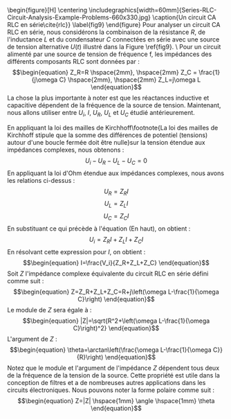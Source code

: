 \begin{figure}[H]
\centering
\includegraphics[width=60mm]{Series-RLC-Circuit-Analysis-Example-Problems-660x330.jpg}
\caption{Un circuit CA RLC en série\cite{rlc}}
\label{fig9}
\end{figure}
Pour analyser un circuit CA RLC en série, nous considérons la combinaison de la résistance $R$, de l'inductance $L$ et du condensateur $C$ connectées en série avec une source de tension alternative $U(t)$ illustré dans la Figure \ref{fig9}. 
\\
Pour un circuit alimenté par une source de tension de fréquence f, les impédances des différents composants RLC sont données par :
$$\begin{equation}
    Z_R=R \hspace{2mm}, \hspace{2mm}  Z_C = \frac{1}{j\omega C} \hspace{2mm}, \hspace{2mm} Z_L=j\omega L
\end{equation}$$
La chose la plus importante à noter est que les réactances inductive et capacitive dépendent de la fréquence de la source de tension. Maintenant, nous allons utiliser entre $U_i$, $I$, $U_R$, $U_L$ et $U_C$ étudié antérieurement. 
 


En appliquant la loi des mailles de Kirchhoff\footnote{La loi des mailles de Kirchhoff stipule que la somme des différences de potentiel (tensions) autour d'une boucle fermée doit être nulle}sur la tension étendue aux impédances complexes, nous obtenons :
$$\begin{equation}
    U_i-U_R-U_L-U_C=0
\end{equation}$$
En appliquant la loi d'Ohm étendue aux impédances complexes, nous avons les relations ci-dessus :
$$\begin{equation}
    U_R=Z_R I
\end{equation}$$
$$\begin{equation}
    U_L=Z_L I
\end{equation}$$
$$\begin{equation}
    U_C=Z_C I
\end{equation}$$
En substituant ce qui précède à l'équation (En haut), on obtient :
$$\begin{equation}
    U_i=Z_R I+Z_L I+Z_C I
\end{equation}$$
En résolvant cette expression pour $I$, on obtient :
$$\begin{equation}
    I=\frac{V_i}{Z_R+Z_L+Z_C}
\end{equation}$$
Soit $Z$ l'impédance complexe équivalente du circuit RLC en série défini comme suit :
$$\begin{equation}
    Z=Z_R+Z_L+Z_C=R+j\left(\omega L-\frac{1}{\omega C}\right)
\end{equation}$$
Le module de $Z$ sera égale à :
$$\begin{equation}
    |Z|=\sqrt{R^2+\left(\omega L-\frac{1}{\omega C}\right)^2}
\end{equation}$$
L'argument de $Z$ :
$$\begin{equation}
    \theta=\arctan\left(\frac{\omega L-\frac{1}{\omega C}}{R}\right)
\end{equation}$$
Notez que le module et l'argument de l'impédance $Z$ dépendent tous deux de la fréquence de la tension de la source. Cette propriété est utile dans la conception de filtres et a de nombreuses autres applications dans les circuits électroniques.
Nous pouvons noter la forme polaire comme suit :
$$\begin{equation}
    Z=|Z| \hspace{1mm} \angle \hspace{1mm} \theta
\end{equation}$$

